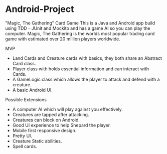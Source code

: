 # Android-Project

"Magic, The Gathering" Card Game
This is a Java and Android app build using TDD - JUnit and Mockito and has a game AI so you can play the computer. 
Magic, The Gathering is the worlds most popular trading card game with estimated over 20 million players worldwide.

MVP
* Land Cards and Creature cards with basics, they both share an Abstract Card class.
* Player class with holds essential information and can interact with Cards.
* A GameLogic class which allows the player to attack and defend with a creature.
* A basic Android UI.

Possible Extensions
* A computer AI which will play against you effectively.
* Creatures are tapped after attacking. 
* Creatures can block on Android.
* Good UI experience to help Shepard the player.
* Mobile first responsive design.
* Pretty UI.
* Creature Static abilities.
* Spell cards.